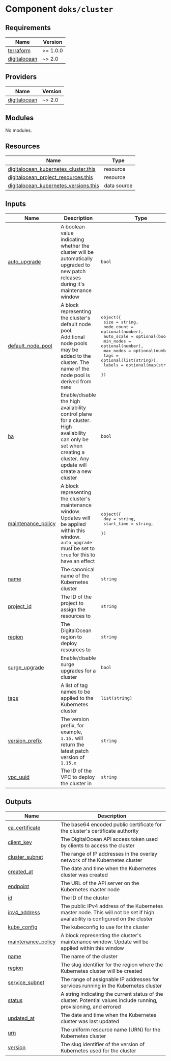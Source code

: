 # Component `doks/cluster`

<!-- BEGINNING OF PRE-COMMIT-TERRAFORM DOCS HOOK -->
## Requirements

| Name | Version |
|------|---------|
| <a name="requirement_terraform"></a> [terraform](#requirement\_terraform) | >= 1.0.0 |
| <a name="requirement_digitalocean"></a> [digitalocean](#requirement\_digitalocean) | ~> 2.0 |

## Providers

| Name | Version |
|------|---------|
| <a name="provider_digitalocean"></a> [digitalocean](#provider\_digitalocean) | ~> 2.0 |

## Modules

No modules.

## Resources

| Name | Type |
|------|------|
| [digitalocean_kubernetes_cluster.this](https://registry.terraform.io/providers/digitalocean/digitalocean/latest/docs/resources/kubernetes_cluster) | resource |
| [digitalocean_project_resources.this](https://registry.terraform.io/providers/digitalocean/digitalocean/latest/docs/resources/project_resources) | resource |
| [digitalocean_kubernetes_versions.this](https://registry.terraform.io/providers/digitalocean/digitalocean/latest/docs/data-sources/kubernetes_versions) | data source |

## Inputs

| Name | Description | Type | Default | Required |
|------|-------------|------|---------|:--------:|
| <a name="input_auto_upgrade"></a> [auto\_upgrade](#input\_auto\_upgrade) | A boolean value indicating whether the cluster will be automatically upgraded to new patch releases during it's maintenance window | `bool` | `true` | no |
| <a name="input_default_node_pool"></a> [default\_node\_pool](#input\_default\_node\_pool) | A block representing the cluster's default node pool. Additional node pools may be<br>added to the cluster. The name of the node pool is derived from `name` | <pre>object({<br>    size       = string,<br>    node_count = optional(number),<br>    auto_scale = optional(bool),<br>    min_nodes  = optional(number),<br>    max_nodes  = optional(number),<br>    tags       = optional(list(string)),<br>    labels     = optional(map(string)),<br>  })</pre> | <pre>{<br>  "auto_scale": true,<br>  "max_nodes": 3,<br>  "min_nodes": 1,<br>  "size": "s-2vcpu-2gb"<br>}</pre> | no |
| <a name="input_ha"></a> [ha](#input\_ha) | Enable/disable the high availability control plane for a cluster.<br>High availability can only be set when creating a cluster. Any update will create a new cluster | `bool` | `false` | no |
| <a name="input_maintenance_policy"></a> [maintenance\_policy](#input\_maintenance\_policy) | A block representing the cluster's maintenance window.<br>Updates will be applied within this window. `auto_upgrade` must be set to `true` for this to have an effect | <pre>object({<br>    day        = string,<br>    start_time = string,<br>  })</pre> | <pre>{<br>  "day": "sunday",<br>  "start_time": "04:00"<br>}</pre> | no |
| <a name="input_name"></a> [name](#input\_name) | The canonical name of the Kubernetes cluster | `string` | n/a | yes |
| <a name="input_project_id"></a> [project\_id](#input\_project\_id) | The ID of the project to assign the resources to | `string` | `null` | no |
| <a name="input_region"></a> [region](#input\_region) | The DigitalOcean region to deploy resources to | `string` | `"nyc3"` | no |
| <a name="input_surge_upgrade"></a> [surge\_upgrade](#input\_surge\_upgrade) | Enable/disable surge upgrades for a cluster | `bool` | `false` | no |
| <a name="input_tags"></a> [tags](#input\_tags) | A list of tag names to be applied to the Kubernetes cluster | `list(string)` | `[]` | no |
| <a name="input_version_prefix"></a> [version\_prefix](#input\_version\_prefix) | The version prefix, for example, `1.15.` will return the latest patch version of `1.15.x` | `string` | n/a | yes |
| <a name="input_vpc_uuid"></a> [vpc\_uuid](#input\_vpc\_uuid) | The ID of the VPC to deploy the cluster in | `string` | `null` | no |

## Outputs

| Name | Description |
|------|-------------|
| <a name="output_ca_certificate"></a> [ca\_certificate](#output\_ca\_certificate) | The base64 encoded public certificate for the cluster's certificate authority |
| <a name="output_client_key"></a> [client\_key](#output\_client\_key) | The DigitalOcean API access token used by clients to access the cluster |
| <a name="output_cluster_subnet"></a> [cluster\_subnet](#output\_cluster\_subnet) | The range of IP addresses in the overlay network of the Kubernetes cluster |
| <a name="output_created_at"></a> [created\_at](#output\_created\_at) | The date and time when the Kubernetes cluster was created |
| <a name="output_endpoint"></a> [endpoint](#output\_endpoint) | The URL of the API server on the Kubernetes master node |
| <a name="output_id"></a> [id](#output\_id) | The ID of the cluster |
| <a name="output_ipv4_address"></a> [ipv4\_address](#output\_ipv4\_address) | The public IPv4 address of the Kubernetes master node. This will not be set if high availability is configured on the cluster |
| <a name="output_kube_config"></a> [kube\_config](#output\_kube\_config) | The kubeconfig to use for the cluster |
| <a name="output_maintenance_policy"></a> [maintenance\_policy](#output\_maintenance\_policy) | A block representing the cluster's maintenance window. Update will be applied within this window |
| <a name="output_name"></a> [name](#output\_name) | The name of the cluster |
| <a name="output_region"></a> [region](#output\_region) | The slug identifier for the region where the Kubernetes cluster will be created |
| <a name="output_service_subnet"></a> [service\_subnet](#output\_service\_subnet) | The range of assignable IP addresses for services running in the Kubernetes cluster |
| <a name="output_status"></a> [status](#output\_status) | A string indicating the current status of the cluster. Potential values include running, provisioning, and errored |
| <a name="output_updated_at"></a> [updated\_at](#output\_updated\_at) | The date and time when the Kubernetes cluster was last updated |
| <a name="output_urn"></a> [urn](#output\_urn) | The uniform resource name (URN) for the Kubernetes cluster |
| <a name="output_version"></a> [version](#output\_version) | The slug identifier of the version of Kubernetes used for the cluster |
<!-- END OF PRE-COMMIT-TERRAFORM DOCS HOOK -->
